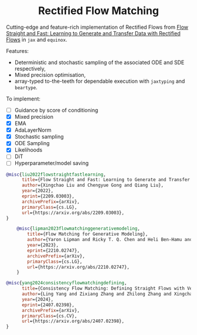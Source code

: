 <h1 align='center'>Rectified Flow Matching</h1>

Cutting-edge and feature-rich implementation of Rectified Flows from [Flow Straight and Fast: Learning to Generate and Transfer Data with Rectified Flows](https://arxiv.org/abs/2209.03003) in `jax` and `equinox`.

Features:
- Deterministic and stochastic sampling of the associated ODE and SDE respectively,
- Mixed precision optimisation,
- array-typed to-the-teeth for dependable execution with `jaxtyping` and `beartype`.

To implement:
- [ ] Guidance by score of conditioning
- [x] Mixed precision
- [x] EMA
- [x] AdaLayerNorm
- [x] Stochastic sampling
- [x] ODE Sampling
- [x] Likelihoods
- [ ] DiT
- [ ] Hyperparameter/model saving

```bibtex
@misc{liu2022flowstraightfastlearning,
      title={Flow Straight and Fast: Learning to Generate and Transfer Data with Rectified Flow}, 
      author={Xingchao Liu and Chengyue Gong and Qiang Liu},
      year={2022},
      eprint={2209.03003},
      archivePrefix={arXiv},
      primaryClass={cs.LG},
      url={https://arxiv.org/abs/2209.03003}, 
}
```

```bibtex
    @misc{lipman2023flowmatchinggenerativemodeling,
        title={Flow Matching for Generative Modeling}, 
        author={Yaron Lipman and Ricky T. Q. Chen and Heli Ben-Hamu and Maximilian Nickel and Matt Le},
        year={2023},
        eprint={2210.02747},
        archivePrefix={arXiv},
        primaryClass={cs.LG},
        url={https://arxiv.org/abs/2210.02747}, 
    }
```

```bibtex
@misc{yang2024consistencyflowmatchingdefining,
      title={Consistency Flow Matching: Defining Straight Flows with Velocity Consistency}, 
      author={Ling Yang and Zixiang Zhang and Zhilong Zhang and Xingchao Liu and Minkai Xu and Wentao Zhang and Chenlin Meng and Stefano Ermon and Bin Cui},
      year={2024},
      eprint={2407.02398},
      archivePrefix={arXiv},
      primaryClass={cs.CV},
      url={https://arxiv.org/abs/2407.02398}, 
}
```